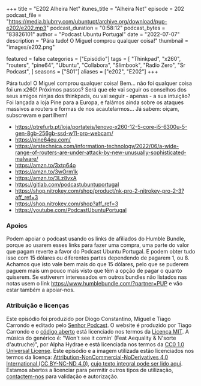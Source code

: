 +++
title = "E202 Alheira Net"
itunes_title = "Alheira Net"
episode = 202
podcast_file = "https://media.blubrry.com/ubuntupt/archive.org/download/pup-e202/e202.mp3"
podcast_duration = "0:58:12"
podcast_bytes = "83826101"
author = "Podcast Ubuntu Portugal"
date = "2022-07-07"
description = "Pára tudo! O Miguel comprou qualquer coisa!"
thumbnail = "images/e202.png"

featured = false
categories = ["Episódio"]
tags = [
  "Thinkpad",
  "x260",
  "routers",
  "pine64",
  "Ubuntu",
  "Collabora",
  "Slimbook",
  "Radio Zero",
  "Sr Podcast",
]
seasons = ["S01"]
aliases = ["e202", "E202"]
+++

Pára tudo! O Miguel comprou qualquer coisa! Bem... não foi qualquer coisa foi um x260! Próximos passos? Será que ele vai seguir os conselhos dos seus amigos ninjas dos thinkpads, ou vai seguir - apenas - a sua intuição? Foi lançada a loja Pine para a Europa, e falámos ainda sobre os ataques massivos a routers e formas de nos acautelarmos...
Já sabem: oiçam, subscrevam e partilhem!

* https://ptrefurb.pt/loja/portateis/lenovo-x260-12-5-core-i5-6300u-5-gen-8gb-256gb-ssd-w11-pro-webcam/
* https://pine64eu.com/
* https://arstechnica.com/information-technology/2022/06/a-wide-range-of-routers-are-under-attack-by-new-unusually-sophisticated-malware/
* https://amzn.to/3xtq64o
* https://amzn.to/3wOrm1k
* https://amzn.to/3Lz8vxA
* https://gitlab.com/podcastubuntuportugal
* https://shop.nitrokey.com/shop/product/nk-pro-2-nitrokey-pro-2-3?aff_ref=3
* https://shop.nitrokey.com/shop?aff_ref=3
* https://youtube.com/PodcastUbuntuPortugal


### Apoios
Podem apoiar o podcast usando os links de afiliados do Humble Bundle, porque ao usarem esses links para fazer uma compra, uma parte do valor que pagam reverte a favor do Podcast Ubuntu Portugal.
E podem obter tudo isso com 15 dólares ou diferentes partes dependendo de pagarem 1, ou 8.
Achamos que isto vale bem mais do que 15 dólares, pelo que se puderem paguem mais um pouco mais visto que têm a opção de pagar o quanto quiserem.
Se estiverem interessados em outros bundles não listados nas notas usem o link https://www.humblebundle.com/?partner=PUP e vão estar também a apoiar-nos.

### Atribuição e licenças
Este episódio foi produzido por Diogo Constantino, Miguel e Tiago Carrondo e editado pelo [Senhor Podcast](https://senhorpodcast.pt/).
O website é produzido por Tiago Carrondo e o [código aberto](https://gitlab.com/podcastubuntuportugal/website) está licenciado nos termos da [Licença MIT](https://gitlab.com/podcastubuntuportugal/website/main/LICENSE).
A música do genérico é: "Won't see it comin' (Feat Aequality & N'sorte d'autruche)", por Alpha Hydrae e está licenciada nos termos da [CC0 1.0 Universal License](https://creativecommons.org/publicdomain/zero/1.0/).
Este episódio e a imagem utilizada estão licenciados nos termos da licença: [Attribution-NonCommercial-NoDerivatives 4.0 International (CC BY-NC-ND 4.0)](https://creativecommons.org/licenses/by-nc-nd/4.0/), [cujo texto integral pode ser lido aqui](https://creativecommons.org/licenses/by-nc-nd/4.0/legalcode). Estamos abertos a licenciar para permitir outros tipos de utilização, [contactem-nos](https://podcastubuntuportugal.org/contactos) para validação e autorização.

